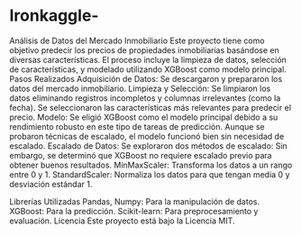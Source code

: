 # Ironkaggle-
Análisis de Datos del Mercado Inmobiliario
Este proyecto tiene como objetivo predecir los precios de propiedades inmobiliarias basándose en diversas características. El proceso incluye la limpieza de datos, selección de características, y modelado utilizando XGBoost como modelo principal.
Pasos Realizados
Adquisición de Datos: Se descargaron y prepararon los datos del mercado inmobiliario.
Limpieza y Selección: Se limpiaron los datos eliminando registros incompletos y columnas irrelevantes (como la fecha). Se seleccionaron las características más relevantes para predecir el precio.
Modelo: Se eligió XGBoost como el modelo principal debido a su rendimiento robusto en este tipo de tareas de predicción. Aunque se probaron técnicas de escalado, el modelo funcionó bien sin necesidad de escalado.
Escalado de Datos: Se exploraron dos métodos de escalado:
Sin embargo, se determinó que XGBoost no requiere escalado previo para obtener buenos resultados.
MinMaxScaler: Transforma los datos a un rango entre 0 y 1.
StandardScaler: Normaliza los datos para que tengan media 0 y desviación estándar 1.

Librerías Utilizadas
Pandas, Numpy: Para la manipulación de datos.
XGBoost: Para la predicción.
Scikit-learn: Para preprocesamiento y evaluación.
Licencia
Este proyecto está bajo la Licencia MIT.
